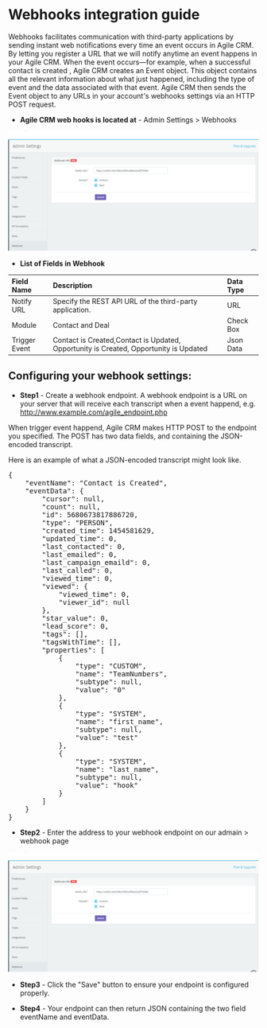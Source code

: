Webhooks integration guide
===================================

Webhooks facilitates communication with third-party applications by sending instant web notifications every time an event occurs in Agile CRM. By letting you register a URL that we will notify anytime an event happens in your Agile CRM. When the event occurs—for example, when a successful contact is created , Agile CRM creates an Event object. This object contains all the relevant information about what just happened, including the type of event and the data associated with that event. Agile CRM then sends the Event object to any URLs in your account's webhooks settings via an HTTP POST request. 

 - **Agile CRM web hooks is located at** - Admin Settings > Webhooks
 
![alt text](https://raw.githubusercontent.com/agilecrm/webhooks/master/Screenshots/hook1.PNG)

 - **List of Fields in Webhook** 
 
|Field Name|Description|Data Type|
|:-----|:------|:--------------|
|Notify URL|Specify the REST API URL of the third-party application.|URL|
|Module|Contact and Deal|Check Box|
|Trigger Event|Contact is Created,Contact is Updated, Opportunity is Created, Opportunity is Updated|Json Data|


Configuring your webhook settings:
--------

- **Step1** -  Create a webhook endpoint. A webhook endpoint is a URL on your server that will receive each transcript when a event happend, e.g. http://www.example.com/agile_endpoint.php

When trigger event happend, Agile CRM makes HTTP POST to the endpoint you specified. The POST has two data fields, and containing the JSON-encoded transcript.

Here is an example of what a JSON-encoded transcript might look like.

<pre>
{
    "eventName": "Contact is Created",
    "eventData": {
        "cursor": null,
        "count": null,
        "id": 5680673817886720,
        "type": "PERSON",
        "created_time": 1454581629,
        "updated_time": 0,
        "last_contacted": 0,
        "last_emailed": 0,
        "last_campaign_emaild": 0,
        "last_called": 0,
        "viewed_time": 0,
        "viewed": {
            "viewed_time": 0,
            "viewer_id": null
        },
        "star_value": 0,
        "lead_score": 0,
        "tags": [],
        "tagsWithTime": [],
        "properties": [
            {
                "type": "CUSTOM",
                "name": "TeamNumbers",
                "subtype": null,
                "value": "0"
            },
            {
                "type": "SYSTEM",
                "name": "first_name",
                "subtype": null,
                "value": "test"
            },
            {
                "type": "SYSTEM",
                "name": "last_name",
                "subtype": null,
                "value": "hook"
            }
        ]
    }
}
</pre>

- **Step2** -  Enter the address to your webhook endpoint on our admain > webhook page

![alt text](https://raw.githubusercontent.com/agilecrm/webhooks/master/Screenshots/hook1.PNG)

- **Step3** -  Click the "Save" button to ensure your endpoint is configured properly.

- **Step4** -  Your endpoint can then return JSON containing the two field eventName and eventData. 
